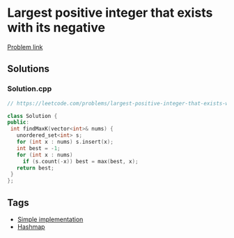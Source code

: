 # Largest positive integer that exists with its negative

[Problem link](https://leetcode.com/problems/largest-positive-integer-that-exists-with-its-negative/)

## Solutions


### Solution.cpp
```cpp
// https://leetcode.com/problems/largest-positive-integer-that-exists-with-its-negative/

class Solution {
public:
 int findMaxK(vector<int>& nums) {
   unordered_set<int> s;
   for (int x : nums) s.insert(x);
   int best = -1;
   for (int x : nums)
     if (s.count(-x)) best = max(best, x);
   return best;
 }
};
```
## Tags

* [Simple implementation](/README.md#Simple_implementation)
* [Hashmap](/README.md#Hashmap)
